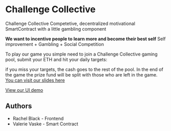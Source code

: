 # Challenge Collective

Challenge Collective
Competetive, decentralized motivational SmartContract with a little gambling component

**We want to incentive people to learn more and become their best self** 
Self improvement + Gambling + Social Competition

To play our game you simple need to join a Challenge Collective gaming pool, submit your ETH and hit your daily targets:

if you miss your targets, the cash goes to the rest of the pool. 
In the end of the game the prize fund will be split with those who are left in the game.
[You can visit our slides here](https://docs.google.com/presentation/d/1Ue6emrV-B4yyUbhd4wzwrkMmUnTyzkBEVNFkqI0uOBg/edit?usp=sharing)

[View our UI demo](https://challenge-collective.herokuapp.com/)

## Authors
* Rachel Black - Frontend
* Valerie Vaske - Smart Contract
